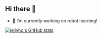 ## Hi there 👋


- 🔭 I’m currently working on robot learning!



[![jellyho's GitHub stats](https://github-readme-stats.vercel.app/api?username=jellyho)](https://github.com/jellyho/github-readme-stats)
